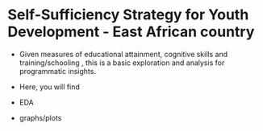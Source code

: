 # Self-Sufficiency Strategy for Youth Development - East African country

- Given measures of educational attainment, cognitive skills and training/schooling , this is a basic exploration and analysis for programmatic insights.

- Here, you will find

- EDA
- graphs/plots
